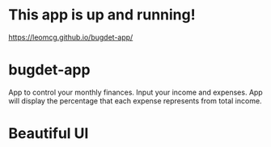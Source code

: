 # This app is up and running!
https://leomcg.github.io/bugdet-app/

# bugdet-app
App to control your monthly finances.
Input your income and expenses.
App will display the percentage that each expense represents from total income.

# Beautiful UI
